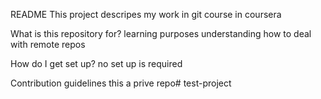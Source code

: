 
README
This project descripes my work in git course in coursera

What is this repository for?
learning purposes understanding how to deal with remote repos

How do I get set up?
no set up is required

Contribution guidelines
this a prive repo# test-project
